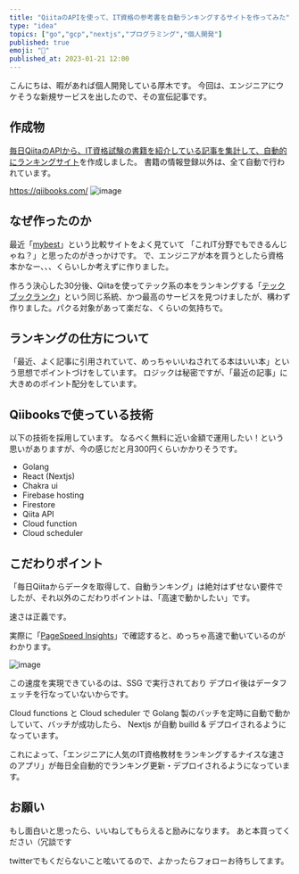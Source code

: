 ```yaml
---
title: "QiitaのAPIを使って、IT資格の参考書を自動ランキングするサイトを作ってみた"
type: "idea"
topics: ["go","gcp","nextjs","プログラミング","個人開発"]
published: true
emoji: "🦔"
published_at: 2023-01-21 12:00
---
```

こんにちは、暇があれば個人開発している厚木です。
今回は、エンジニアにウケそうな新規サービスを出したので、その宣伝記事です。

## 作成物

[毎日QiitaのAPIから、IT資格試験の書籍を紹介している記事を集計して、自動的にランキングサイト](https://qiibooks.com/)を作成しました。
書籍の情報登録以外は、全て自動で行われています。

<https://qiibooks.com/>
![image](https://storage.googleapis.com/zenn-user-upload/d441d2527cc4-20230121.png)

## なぜ作ったのか

最近「[mybest](https://my-best.com/)」という比較サイトをよく見ていて
「これIT分野でもできるんじゃね？」と思ったのがきっかけです。
で、エンジニアが本を買うとしたら資格本かなー、、、くらいしか考えずに作りました。

作ろう決心した30分後、Qiitaを使ってテック系の本をランキングする「[テックブックランク](https://techbookrank.com/)」という同じ系統、かつ最高のサービスを見つけましたが、構わず作りました。パクる対象があって楽だな、くらいの気持ちで。

## ランキングの仕方について

「最近、よく記事に引用されていて、めっちゃいいねされてる本はいい本」という思想でポイントづけをしています。
ロジックは秘密ですが、「最近の記事」に大きめのポイント配分をしています。

## Qiibooksで使っている技術

以下の技術を採用しています。
なるべく無料に近い金額で運用したい！という思いがありますが、今の感じだと月300円くらいかかりそうです。

- Golang
- React (Nextjs)
- Chakra ui
- Firebase hosting
- Firestore
- Qiita API
- Cloud function
- Cloud scheduler

## こだわりポイント

「毎日Qiitaからデータを取得して、自動ランキング」は絶対はずせない要件でしたが、それ以外のこだわりポイントは、「高速で動かしたい」です。

速さは正義です。

実際に「[PageSpeed Insights](https://pagespeed.web.dev/)」で確認すると、めっちゃ高速で動いているのがわかります。

![image](https://storage.googleapis.com/zenn-user-upload/47ae9eada65e-20230121.png)

この速度を実現できているのは、SSG で実行されており
デプロイ後はデータフェッチを行なっていないからです。

Cloud functions と Cloud scheduler で Golang 製のバッチを定時に自動で動かしていて、バッチが成功したら、 Nextjs が自動 builld & デプロイされるようになっています。

これによって、「エンジニアに人気のIT資格教材をランキングするナイスな速さのアプリ」が毎日全自動的でランキング更新・デプロイされるようになっています。

## お願い

もし面白いと思ったら、いいねしてもらえると励みになります。
あと本買ってください（冗談です

twitterでもくだらないこと呟いてるので、よかったらフォローお待ちしてます。
